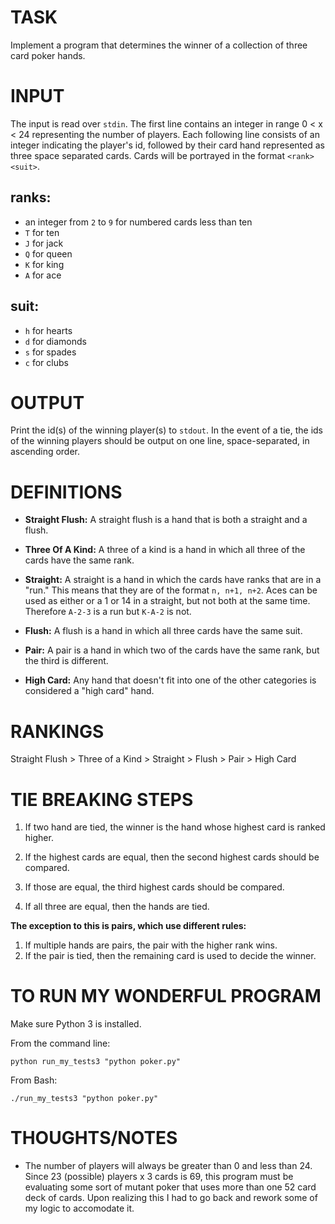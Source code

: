 # TASK

Implement a program that determines the winner of a collection of three card poker hands.

# INPUT

The input is read over `stdin`.
The first line contains an integer in range 0 < x < 24 representing the number of players. Each following line consists of an integer indicating the player's id, followed by their card hand represented as three space separated cards. Cards will be portrayed in the format `<rank><suit>`.

ranks:
-
* an integer from `2` to `9` for numbered cards less than ten
* `T` for ten
* `J` for jack
* `Q` for queen
* `K` for king
* `A` for ace

suit:
-
* `h` for hearts
* `d` for diamonds
* `s` for spades
* `c` for clubs

# OUTPUT

Print the id(s) of the winning player(s) to `stdout`. In the event of a tie, the ids of the winning players should be output on one line, space-separated, in ascending order.


# DEFINITIONS

* **Straight Flush:** A straight flush is a hand that is both a straight and a flush.

* **Three Of A Kind:** A three of a kind is a hand in which all three of the cards have the same rank.

* **Straight:** A straight is a hand in which the cards have ranks that are in a "run." This means that they are of the format `n, n+1, n+2`. Aces can be used as either or a 1 or 14 in a straight, but not both at the same time. Therefore `A-2-3` is a run but `K-A-2` is not.

* **Flush:** A flush is a hand in which all three cards have the same suit.

* **Pair:** A pair is a hand in which two of the cards have the same rank, but the third is different.

* **High Card:** Any hand that doesn't fit into one of the other categories is considered a "high card" hand.

# RANKINGS

Straight Flush > Three of a Kind > Straight > Flush > Pair > High Card


# TIE BREAKING STEPS

1. If two hand are tied, the winner is the hand whose highest card is ranked higher.

2. If the highest cards are equal, then the second highest cards should be compared.

3. If those are equal, the third highest cards should be compared.

4. If all three are equal, then the hands are tied.

**The exception to this is pairs, which use different rules:**

1. If multiple hands are pairs, the pair with the higher rank wins.
2.  If the pair is tied, then the remaining card is used to decide the winner.


# TO RUN MY WONDERFUL PROGRAM

Make sure Python 3 is installed.

From the command line:
```
python run_my_tests3 "python poker.py"
```

From Bash:
```
./run_my_tests3 "python poker.py"
```

# THOUGHTS/NOTES


* The number of players will always be greater than 0 and less than 24. Since 23 (possible) players x 3 cards is 69, this program must be evaluating some sort of mutant poker that uses more than one 52 card deck of cards. Upon realizing this I had to go back and rework some of my logic to accomodate it.
